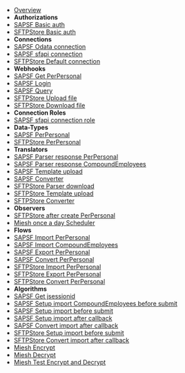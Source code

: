 - [Overview](overview.md)
- **Authorizations**
- [SAPSF Basic auth](authorizations/SAPSuccessFactors-auth_basic.md)
- [SFTPStore Basic auth](authorizations/SFTPStore-auth_basic.md)
- **Connections**
- [SAPSF Odata connection](connections/SAPSuccessFactors-connection_odata.md)
- [SAPSF sfapi connection](connections/SAPSuccessFactors-connection_sfapi.md)
- [SFTPStore Default connection](connections/SFTPStore-connection.md)
- **Webhooks**
- [SAPSF Get PerPersonal](webhooks/SAPSuccessFactors-get_perpersonal.md)
- [SAPSF Login](webhooks/SAPSuccessFactors-login.md)
- [SAPSF Query](webhooks/SAPSuccessFactors-query.md)
- [SFTPStore Upload file](webhooks/SFTPStore-upload_file.md)
- [SFTPStore Download file](webhooks/SFTPStore-download_file.md)
- **Connection Roles**
- [SAPSF sfapi connection role](connection-roles/SAPSuccessFactors-connection_sfapi.md)
- **Data-Types**
- [SAPSF PerPersonal](data-types/SAPSuccessFactors-PerPersonal.md)
- [SFTPStore PerPersonal](data-types/SFTPStore-PerPersonal.md)
- **Translators**
- [SAPSF Parser response PerPersonal](translators/parse_from_sapsf_api_response_to_sapsf_perpersonal.md)
- [SAPSF Parser response CompoundEmployees](translators/parse_from_sapsf_api_response_to_sapsf_compoundemployees.md)
- [SAPSF Template upload](translators/parse_from_sapsf_perpersonal_to_sftp_server_upload_request.md)
- [SAPSF Converter](translators/parse_from_sapsf_to_sftpstore_perpersonal.md)
- [SFTPStore Parser download](translators/parse_from_sftp_server_download_response_to_sftpstore_perpersonal.md)
- [SFTPStore Template upload](translators/parse_from_sftpstore_perpersonal_to_sftp_server_upload_request.md)
- [SFTPStore Converter](translators/parse_from_sftpstore_to_sapsf_perpersonal.md)
- **Observers**
- [SFTPStore after create PerPersonal](observers/SFTPStore-PerPersonal-throw_after_creating.md)
- [Miesh once a day Scheduler](observers/Miesh-throw_once_a_day.md)
- **Flows**
- [SAPSF Import PerPersonal](flows/do_import_from_sapsf_perpersonal.md)
- [SAPSF Import CompoundEmployees](flows/do_import_from_sapsf_compoundemployees.md)
- [SAPSF Export PerPersonal](flows/do_export_from_sapsf_to_sftp_server_perpersonal.md)
- [SAPSF Convert PerPersonal](flows/do_convert_from_sapsf_to_sftpstore_perpersonal.md)
- [SFTPStore Import PerPersonal](flows/do_import_from_sftp_server_perpersonal.md)
- [SFTPStore Export PerPersonal](flows/do_export_from_sftpstore_to_sftp_server_perpersonal.md)
- [SFTPStore Convert PerPersonal](flows/do_convert_from_sftpstore_to_sapsf_perpersonal.md)
- **Algorithms**
- [SAPSF Get jsessionid](algorithms/sapsf-get-jsessionid.md)
- [SAPSF Setup import CompoundEmployees before submit](algorithms/sapsf-setup_import_compoundemployees_before_submit.md)
- [SAPSF Setup import before submit](algorithms/sapsf-setup_import_before_submit.md)
- [SAPSF Setup import after callback](algorithms/sapsf-setup_import_next_page_after_callback_old.md)
- [SAPSF Convert import after callback](algorithms/sapsf-convert_import_perpersonal_after_callback.md)
- [SFTPStore Setup import before submit](algorithms/sftpstore-setup_import_before_submit.md)
- [SFTPStore Convert import after callback](algorithms/sftpstore-convert_import_perpersonal_after_callback.md)
- [Miesh Encrypt](algorithms/miesh-encrypt.md)
- [Miesh Decrypt](algorithms/miesh-decrypt.md)
- [Miesh Test Encrypt and Decrypt](algorithms/miesh-encrypt-decrypt.md)
